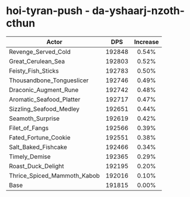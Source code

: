 # hoi-tyran-push - da-yshaarj-nzoth-cthun
| Actor | DPS | Increase |
|---|:---:|:---:|
|Revenge_Served_Cold|192848|0.54%|
|Great_Cerulean_Sea|192803|0.52%|
|Feisty_Fish_Sticks|192783|0.50%|
|Thousandbone_Tongueslicer|192746|0.49%|
|Draconic_Augment_Rune|192742|0.48%|
|Aromatic_Seafood_Platter|192717|0.47%|
|Sizzling_Seafood_Medley|192651|0.44%|
|Seamoth_Surprise|192619|0.42%|
|Filet_of_Fangs|192566|0.39%|
|Fated_Fortune_Cookie|192551|0.38%|
|Salt_Baked_Fishcake|192466|0.34%|
|Timely_Demise|192365|0.29%|
|Roast_Duck_Delight|192195|0.20%|
|Thrice_Spiced_Mammoth_Kabob|192016|0.10%|
|Base|191815|0.00%|
